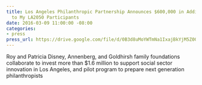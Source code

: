 ```yaml
---
title: Los Angeles Philanthropic Partnership Announces $600,000 in Additional Grants
  to My LA2050 Participants
date: 2016-03-09 11:00:00 -08:00
categories:
- press
press_url: https://drive.google.com/file/d/0B3d8uMoYWTmNa1IxajBkYjM5Z00/view?usp=sharing
---
```


Roy and Patricia Disney, Annenberg, and Goldhirsh family foundations collaborate to invest more than $1.6 million to support social sector innovation in Los Angeles, and pilot program to prepare next generation philanthropists
